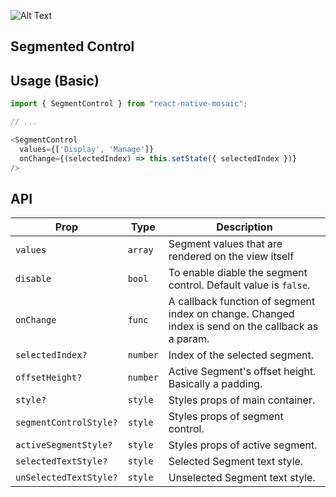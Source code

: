 ![Alt Text](https://drive.google.com/uc?export=view&id=1cTWGCpqT0jAK0WzRdFl72_N4y3FOpE1k)

## Segmented Control

## Usage (Basic)

```js
import { SegmentControl } from "react-native-mosaic";

// ...

<SegmentControl
  values={['Display', 'Manage']}
  onChange={(selectedIndex) => this.setState({ selectedIndex })}
/>
```

## API

| Prop | Type | Description |
|------|------|-------------|
| ``values`` | ``array`` | Segment values that are rendered on the view itself |
| ``disable`` | ``bool`` | To enable diable the segment control. Default value is `false`. |
| ``onChange`` | ``func`` | A callback function of segment index on change. Changed index is send on the callback as a param. |
| ``selectedIndex?`` | ``number`` | Index of the selected segment. |
| ``offsetHeight?`` | ``number`` | Active Segment's offset height. Basically a padding. |
| ``style?`` | ``style`` | Styles props of main container. |
| ``segmentControlStyle?`` | ``style`` | Styles props of segment control. |
| ``activeSegmentStyle?`` | ``style`` | Styles props of active segment. |
| ``selectedTextStyle?`` | ``style`` | Selected Segment text style. |
| ``unSelectedTextStyle?`` | ``style`` | Unselected Segment text style. |
